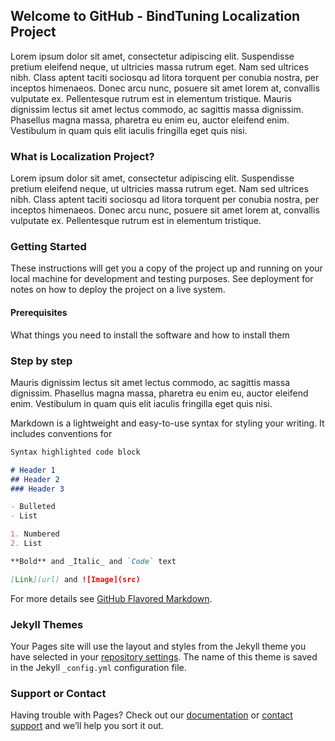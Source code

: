 ## Welcome to GitHub - BindTuning Localization Project

Lorem ipsum dolor sit amet, consectetur adipiscing elit. Suspendisse pretium eleifend neque, ut ultricies massa rutrum eget. Nam sed ultrices nibh. Class aptent taciti sociosqu ad litora torquent per conubia nostra, per inceptos himenaeos. Donec arcu nunc, posuere sit amet lorem at, convallis vulputate ex. Pellentesque rutrum est in elementum tristique. Mauris dignissim lectus sit amet lectus commodo, ac sagittis massa dignissim. Phasellus magna massa, pharetra eu enim eu, auctor eleifend enim. Vestibulum in quam quis elit iaculis fringilla eget quis nisi.

### What is Localization Project?

Lorem ipsum dolor sit amet, consectetur adipiscing elit. Suspendisse pretium eleifend neque, ut ultricies massa rutrum eget. Nam sed ultrices nibh. Class aptent taciti sociosqu ad litora torquent per conubia nostra, per inceptos himenaeos. Donec arcu nunc, posuere sit amet lorem at, convallis vulputate ex. Pellentesque rutrum est in elementum tristique. 


### Getting Started

These instructions will get you a copy of the project up and running on your local machine for development and testing purposes. See deployment for notes on how to deploy the project on a live system.


#### Prerequisites

What things you need to install the software and how to install them

### Step by step

Mauris dignissim lectus sit amet lectus commodo, ac sagittis massa dignissim. Phasellus magna massa, pharetra eu enim eu, auctor eleifend enim. Vestibulum in quam quis elit iaculis fringilla eget quis nisi.




Markdown is a lightweight and easy-to-use syntax for styling your writing. It includes conventions for

```markdown
Syntax highlighted code block

# Header 1
## Header 2
### Header 3

- Bulleted
- List

1. Numbered
2. List

**Bold** and _Italic_ and `Code` text

[Link](url) and ![Image](src)
```

For more details see [GitHub Flavored Markdown](https://guides.github.com/features/mastering-markdown/).

### Jekyll Themes

Your Pages site will use the layout and styles from the Jekyll theme you have selected in your [repository settings](https://github.com/SofiaBind/bindlocalizationproject/settings). The name of this theme is saved in the Jekyll `_config.yml` configuration file.

### Support or Contact

Having trouble with Pages? Check out our [documentation](https://help.github.com/categories/github-pages-basics/) or [contact support](https://github.com/contact) and we’ll help you sort it out.
